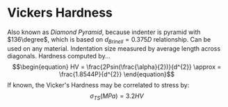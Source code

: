 # Vickers Hardness

Also known as *Diamond Pyramid*, because indenter is pyramid with $136\degree$, which is based on $d_{Brinell} = 0.375D$ relationship.
Can be used on any material.
Indentation size measured by average length across diagonals.
Hardness computed by...
$$\begin{equation}
HV = \frac{2Psin(\frac{\alpha}{2})}{d^{2}} \approx = \frac{1.8544P}{d^{2}}
\end{equation}$$
If known, the Vicker's Hardness may be correlated to stress by:
$$\begin{equation}
\sigma_{TS}(MPa) = 3.2 HV
\end{equation}$$
